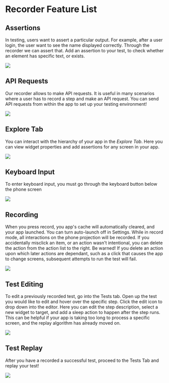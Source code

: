 # Recorder Feature List

## Assertions
In testing, users want to assert a particular output. For example, after a user login, the user want to see the name displayed correctly.
Through the recorder we can assert that.
Add an assertion to your test, to check whether an element has specific text, or exists.

<img src="../android/assertion.gif" style="max-width:800px;max-height:600px" />

## API Requests
Our recorder allows to make API requests. It is useful in many scenarios where a user has to record a step and make an API request.
You can send API requests from within the app to set up your testing environment!

<img src="../android/api_request.gif" style="max-width:800px;max-height:600px" />

## Explore Tab

You can interact with the hierarchy of your app in the *Explore Tab*. Here you can view widget properties and add assertions for any screen in your app.

<img src="../android/explore.gif" style="max-width:800px;max-height:600px" />

## Keyboard Input

To enter keyboard input, you must go through the keyboard button below the phone screen

<img src="../android/keyboard.gif" style="max-width:800px;max-height:600px" />

## Recording

When you press record, you app's cache will automatically cleared, and your app launched. You can turn auto-launch off in Settings. While in record mode, all interactions on the phone projection will be recorded. If you accidentally misclick an item, or an action wasn't intentional, you can delete the action from the action list to the right. Be warned! If you delete an action upon which later actions are dependant, such as a click that causes the app to change screens, subsequent attempts to run the test will fail.

<img src="../android/record.gif" style="max-width:800px;max-height:600px" />

## Test Editing

To edit a previously recorded test, go into the Tests tab. Open up the test you would like to edit and hover over the specific step. Click the edit icon to drop down into the editor.  Here you can edit the step description, select a new widget to target, and add a sleep action to happen after the step runs. This can be helpful if your app is taking too long to process a specific screen, and the replay algorithm has already moved on.

<img src="../android/editing.gif" style="max-width:800px;max-height:600px" />

## Test Replay

After you have a recorded a successful test, proceed to the Tests Tab and replay your test!

<img src="../android/replay.gif" style="max-width:800px;max-height:600px" />
